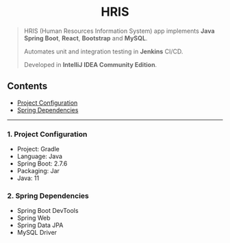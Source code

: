 <h1 align="center">HRIS</h1>

> HRIS (Human Resources Information System) app implements <b>Java Spring Boot</b>, <b>React</b>, <b>Bootstrap</b> and <b>MySQL</b>.
>
> Automates unit and integration testing in <b>Jenkins</b> CI/CD.
>
> Developed in <b>IntelliJ IDEA Community Edition</b>.

## Contents

- [Project Configuration](#1-project-configuration)
- [Spring Dependencies](#2-spring-dependencies)

---

### 1. Project Configuration

- Project: Gradle
- Language: Java
- Spring Boot: 2.7.6
- Packaging: Jar
- Java: 11

### 2. Spring Dependencies

- Spring Boot DevTools
- Spring Web
- Spring Data JPA
- MySQL Driver